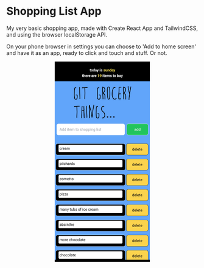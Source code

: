 # Shopping List App

My very basic shopping app, made with Create React App and TailwindCSS, and using the browser localStorage API.

On your phone browser in settings you can choose to 'Add to home screen' and have it as an app, ready to click and touch and stuff. Or not.

<p align="center">
<img src="https://github.com/jdm79/shopping-list/blob/main/public/images/demo.jpeg" width="250" />
</p>
